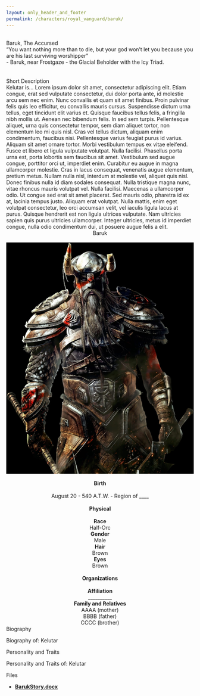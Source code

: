 ```yaml
---
layout: only_header_and_footer
permalink: /characters/royal_vanguard/baruk/
---
```



<div class="section" id="about">
  <div class="container">
    <div class="section" id="about">
      <div class="container">
        <div class="card" data-aos="fade-up" data-aos-offset="10">
        <br>
        <div class="h1 text-center mb-4 title">
          Baruk, The Accursed
        </div>
          <div class="row">
            <div class="col-lg-6 col-md-12">
              <div class="card-body">
                “You want nothing more than to die, but your god won’t let you because you are his last surviving worshipper”
                <br>
                - Baruk, near Frostgaze - the Glacial Beholder with the Icy Triad. 
                <br><br><br>
                <div class="h4 mt-0 title">Short Description</div>
                Kelutar is...
                Lorem ipsum dolor sit amet, consectetur adipiscing elit. Etiam congue, erat sed vulputate consectetur, dui dolor porta ante, id molestie arcu sem nec enim. Nunc convallis et quam sit amet finibus. Proin pulvinar felis quis leo efficitur, eu convallis mauris cursus. Suspendisse dictum urna tellus, eget tincidunt elit varius et. Quisque faucibus tellus felis, a fringilla nibh mollis ut. Aenean nec bibendum felis. In sed sem turpis. Pellentesque aliquet, urna quis consectetur tempor, sem diam aliquet tortor, non elementum leo mi quis nisl. Cras vel tellus dictum, aliquam enim condimentum, faucibus nisi. Pellentesque varius feugiat purus id varius. Aliquam sit amet ornare tortor. Morbi vestibulum tempus ex vitae eleifend. Fusce et libero et ligula vulputate volutpat. Nulla facilisi.
                Phasellus porta urna est, porta lobortis sem faucibus sit amet. Vestibulum sed augue congue, porttitor orci ut, imperdiet enim. Curabitur eu augue in magna ullamcorper molestie. Cras in lacus consequat, venenatis augue elementum, pretium metus. Nullam nulla nisl, interdum at molestie vel, aliquet quis nisl. Donec finibus nulla id diam sodales consequat. Nulla tristique magna nunc, vitae rhoncus mauris volutpat vel. Nulla facilisi. Maecenas a ullamcorper odio. Ut congue sed erat sit amet placerat. Sed mauris odio, pharetra id ex at, lacinia tempus justo. Aliquam erat volutpat. Nulla mattis, enim eget volutpat consectetur, leo orci accumsan velit, vel iaculis ligula lacus at purus.
                Quisque hendrerit est non ligula ultrices vulputate. Nam ultricies sapien quis purus ultricies ullamcorper. Integer ultricies, metus id imperdiet congue, nulla odio condimentum dui, ut posuere augue felis a elit.
              </div>
            </div>
            <div class="col-lg-6 col-md-12">
              <div class="card-body">
                <div class="h4 mt-0 title" style="text-align: center;">Baruk</div>
                <br>
                <img style="display:block;margin-left: auto;margin-right: auto;" src="/pages/characters/Baruk/BarukImage.jpg" alt="Image"/>
                <br>
                <div style="text-align: center;"><strong class="text-uppercase">Birth</strong></div>
                <br>
                <div style="text-align: center;">August 20 - 540 A.T.W. - Region of ____ </div>
                <br>
                <div style="text-align: center;"><strong class="text-uppercase">Physical</strong></div>
                <br>
                <div class="row mt-3">
                  <div class="col-sm-6" style="text-align: center;"><strong class="text-uppercase">Race</strong></div>
                  <div class="col-sm-6" style="text-align: center;">Half-Orc</div>
                </div>
                <div class="row mt-3">
                  <div class="col-sm-6" style="text-align: center;"><strong class="text-uppercase">Gender</strong></div>
                  <div class="col-sm-6" style="text-align: center;">Male</div>
                </div>
                <div class="row mt-3">
                  <div class="col-sm-6" style="text-align: center;"><strong class="text-uppercase">Hair</strong></div>
                  <div class="col-sm-6" style="text-align: center;">Brown</div>
                </div>
                <div class="row mt-3">
                  <div class="col-sm-6" style="text-align: center;"><strong class="text-uppercase">Eyes</strong></div>
                  <div class="col-sm-6" style="text-align: center;">Brown</div>
                </div>
                <br>
                <div style="text-align: center;"><strong class="text-uppercase">Organizations</strong></div>
                <br>
                <div class="row mt-3">
                  <div class="col-sm-6" style="text-align: center;"><strong class="text-uppercase">Affiliation</strong></div>
                  <div class="col-sm-6" style="text-align: center;">__________</div>
                </div>
                <div class="row mt-3">
                  <div class="col-sm-6" style="text-align: center;"><strong class="text-uppercase">Family and Relatives</strong></div>
                  <div class="col-sm-6" style="text-align: center;">
                    <div class="row-">AAAA (mother)</div>
                    <div class="row-">BBBB (father)</div>
                    <div class="row-">CCCC (brother)</div>
                  </div>
                </div>
              </div>
            </div>
          </div>
        </div>
      </div>
    </div>    
    <div class="h3 text-left mb-4 title">
      Biography
    </div>
    <div>
      <p>Biography of: Kelutar</p>
    </div>    
    <div class="h3 text-left mb-4 title">
      Personality and Traits
    </div>
    <div>
      <p>Personality and Traits of: Kelutar</p>
    </div>  
    <div class="h3 text-left mb-4 title">
      Files
    </div>
    <ul>
      <li>
        <div>
          <a href="/pages/characters/Baruk/BarukStory.docx" download>
            <i class="fas fa-download"></i> <span><strong> BarukStory.docx </strong></span>
          </a>
        </div>
      </li>
    </ul>
  </div>
</div>
